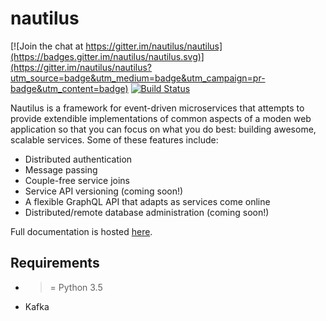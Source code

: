 # nautilus

[![Join the chat at https://gitter.im/nautilus/nautilus](https://badges.gitter.im/nautilus/nautilus.svg)](https://gitter.im/nautilus/nautilus?utm_source=badge&utm_medium=badge&utm_campaign=pr-badge&utm_content=badge)
[![Build Status](https://travis-ci.org/nautilus/nautilus.svg?branch=master)](https://travis-ci.org/nautilus/nautilus)


Nautilus is a framework for event-driven microservices that attempts to provide
extendible implementations of common aspects of a moden web application so that you can focus
on what you do best: building awesome, scalable services. Some of these features include:

* Distributed authentication
* Message passing
* Couple-free service joins
* Service API versioning (coming soon!)
* A flexible GraphQL API that adapts as services come online
* Distributed/remote database administration (coming soon!)

Full documentation is hosted [here](http://nautilus.github.io/nautilus/).

## Requirements
* >= Python 3.5
* Kafka
